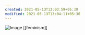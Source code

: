 ```yaml
---
created: 2021-05-13T13:03:59+05:30
modified: 2021-05-13T13:04:11+05:30
---
```


![Image](image_picker441962718579691462.jpg)
[[feminism]]
